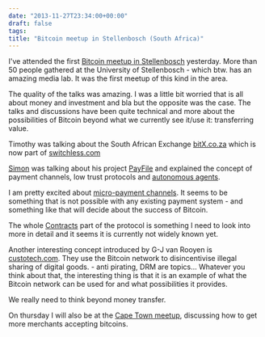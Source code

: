 ```yaml
---
date: "2013-11-27T23:34:00+00:00"
draft: false
tags: 
title: "Bitcoin meetup in Stellenbosch (South Africa)"
---
```

<p>I've attended the first <a href="http://stellenboschbitcoin.splashthat.com/">Bitcoin meetu</a><a href="http://stellenboschbitcoin.splashthat.com/">p&nbsp;in Stellenbosch</a>&nbsp;yesterday. More than 50 people gathered at the University of Stellenbosch - which btw. has an amazing media lab. It was the first meetup of this kind in the area.&nbsp;</p>
<p>The quality of the talks was amazing. I was a little bit worried that is all about money and investment and bla but the opposite was the case. The talks and discussions have been quite technical and more about the possibilities of Bitcoin beyond what we currently see it/use it: transferring value.&nbsp;</p>
<p>Timothy was talking about the South African Exchange <a href="http://bitX.co.za">bitX.co.za</a> which is now part of <a href="http://switchless.com">switchless.com</a><em><br /></em></p>
<p><a href="https://twitter.com/simondlr">Simon</a> was talking about his project&nbsp;<a href="https://github.com/simondlr/PayFile">PayFile</a>&nbsp;and explained the concept of payment channels, low trust protocols and <a href="https://en.bitcoin.it/wiki/Agents">autonomous agents</a>.&nbsp;</p>
<p>I am pretty excited about <a href="https://en.bitcoin.it/wiki/Contracts#Example_7:_Rapidly-adjusted_.28micro.29payments_to_a_pre-determined_party">micro-payment channels</a>. It seems to be something that is not possible with any existing payment system - and something like that will decide about the success of Bitcoin.</p>
<p>The whole <a href="https://en.bitcoin.it/wiki/Contracts">Contracts</a> part of the protocol is something I need to look into more in detail and it seems it is currently not widely known yet.</p>
<p></p>
<p>Another interesting concept introduced by G-J van Rooyen is <a href="http://custostech.com/">custotech.com</a>. They use the Bitcoin network to disincentivise illegal sharing of digital goods. - anti pirating, DRM are topics... Whatever you think about that, the interesting thing is that it is an example of what the Bitcoin network can be used for and what possibilities it provides.&nbsp;</p>
<p>We really need to think beyond money transfer.&nbsp;</p>
<p>On thursday I will also be at the <a href="http://www.meetup.com/Bitcoin-Cape-Town/events/148790772/">Cape Town meetup</a>, discussing how to get more merchants accepting bitcoins.</p>
<p></p>